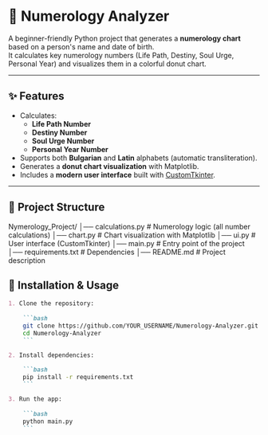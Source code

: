 # 🔮 Numerology Analyzer

A beginner-friendly Python project that generates a **numerology chart** based on a person's name and date of birth.  
It calculates key numerology numbers (Life Path, Destiny, Soul Urge, Personal Year) and visualizes them in a colorful donut chart.  

---

## ✨ Features
- Calculates:
  - **Life Path Number** 
  - **Destiny Number** 
  - **Soul Urge Number** 
  - **Personal Year Number** 
- Supports both **Bulgarian** and **Latin** alphabets (automatic transliteration).
- Generates a **donut chart visualization** with Matplotlib.
- Includes a **modern user interface** built with [CustomTkinter](https://github.com/TomSchimansky/CustomTkinter).

---

## 📂 Project Structure
Nymerology_Project/
│── calculations.py # Numerology logic (all number calculations)
│── chart.py # Chart visualization with Matplotlib
│── ui.py # User interface (CustomTkinter)
│── main.py # Entry point of the project
│── requirements.txt # Dependencies
│── README.md # Project description

## 🚀 Installation & Usage

```markdown
1. Clone the repository:
   
    ```bash
    git clone https://github.com/YOUR_USERNAME/Numerology-Analyzer.git
    cd Numerology-Analyzer
    ```

2. Install dependencies:
   
    ```bash
    pip install -r requirements.txt
    ```

3. Run the app:
   
    ```bash
    python main.py
    ```
